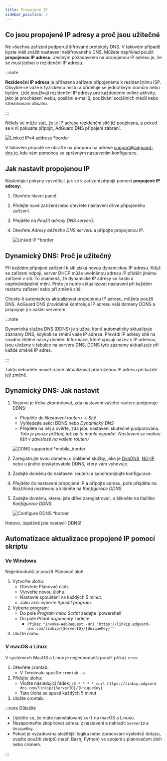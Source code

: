 ```yaml
---
title: Propojené IP
sidebar_position: 3
---
```


## Co jsou propojené IP adresy a proč jsou užitečné

Ne všechna zařízení podporují šifrované protokoly DNS. V takovém případě byste měli zvážit nastavení nešifrovaného DNS. Můžete například použít **propojenou IP adresu**. Jediným požadavkem na propojenou IP adresu je, že se musí jednat o rezidenční IP adresu.

:::note

**Rezidenční IP adresa** je přiřazená zařízení připojenému k rezidenčnímu ISP. Obvykle se váže k fyzickému místu a přiděluje se jednotlivým domům nebo bytům. Lidé používají rezidenční IP adresy pro každodenní online aktivity, jako je procházení webu, posílání e-mailů, používání sociálních médií nebo streamování obsahu.

:::

Někdy se může stát, že je IP adresa rezidenční sítě již používána, a pokud se k ní pokusíte připojit, AdGuard DNS připojení zabrání.

![Linked IPv4 address \*border](https://cdn.adtidy.org/content/kb/dns/private/new_dns/connect/linked.png)

V takovém případě se obraťte na podporu na adrese [support@adguard-dns.io](mailto:support@adguard-dns.io), kde vám pomohou se správným nastavením konfigurace.

## Jak nastavit propojenou IP

Následující pokyny vysvětlují, jak se k zařízení připojit pomocí **propojené IP adresy**:

1. Otevřete hlavní panel.
2. Přidejte nové zařízení nebo otevřete nastavení dříve připojeného zařízení.
3. Přejděte na _Použít adresy DNS serverů_.
4. Otevřete _Adresy běžného DNS serveru_ a připojte propojenou IP.

   ![Linked IP \*border](https://cdn.adtidy.org/content/kb/dns/private/new_dns/connect/linked_step4.png)

## Dynamický DNS: Proč je užitečný

Při každém připojení zařízení k síti získá novou dynamickou IP adresu. Když se zařízení odpojí, server DHCP může uvolněnou adresu IP přidělit jinému zařízení v síti. To znamená, že dynamické IP adresy se často a nepředvídatelně mění. Proto je nutné aktualizovat nastavení při každém restartu zařízení nebo při změně sítě.

Chcete-li automaticky aktualizovat propojenou IP adresu, můžete použít DNS. AdGuard DNS pravidelně kontroluje IP adresu vaší domény DDNS a propojuje ji s vaším serverem.

:::note

Dynamická služba DNS (DDNS) je služba, která automaticky aktualizuje záznamy DNS, kdykoli se změní vaše IP adresa. Převádí IP adresy sítě na snadno čitelné názvy domén. Informace, které spojují název s IP adresou, jsou uloženy v tabulce na serveru DNS. DDNS tyto záznamy aktualizuje při každé změně IP adres.

:::

Takto nebudete muset ručně aktualizovat přidruženou IP adresu při každé její změně.

## Dynamický DNS: Jak nastavit

1. Nejprve je třeba zkontrolovat, zda nastavení vašeho routeru podporuje DDNS:

    - Přejděte do _Nastavení routeru_ → _Sítě_
    - Vyhledejte sekci DDNS nebo _Dynamický DNS_
    - Přejděte na něj a ověřte, zda jsou nastavení skutečně podporována. _Toto je pouze příklad, jak by to mohlo vypadat. Nastavení se mohou lišit v závislosti na vašem routeru_

   ![DDNS supported \*mobile_border](https://cdn.adtidy.org/content/kb/dns/private/new_dns/connect/dynamic_dns.png)

2. Zaregistrujte svou doménu u oblíbené služby, jako je [DynDNS](https://dyn.com/remote-access/), [NO-IP](https://www.noip.com/) nebo u jiného poskytovatele DDNS, který vám vyhovuje.

3. Zadejte doménu do nastavení routeru a synchronizujte konfigurace.

4. Přejděte do nastavení propojené IP a připojte adresu, poté přejděte na _Rozšířená nastavení_ a klikněte na _Konfigurace DDNS_.

5. Zadejte doménu, kterou jste dříve zaregistrovali, a klikněte na tlačítko _Konfigurace DDNS_.

   ![Configure DDNS \*border](https://cdn.adtidy.org/content/kb/dns/private/new_dns/connect/dns_supported.png)

Hotovo, úspěšně jste nastavili DDNS!

## Automatizace aktualizace propojené IP pomocí skriptu

### Ve Windows

Nejjednodušší je použít Plánovač úloh:

1. Vytvořte úlohu:
    - Otevřete Plánovač úloh.
    - Vytvořte novou úlohu.
    - Nastavte spouštění na každých 5 minut.
    - Jako akci vyberte _Spustit program_.
2. Vyberte program:
    - Do pole _Program nebo Script_ zadejte \`powershell'
    - Do pole _Přidat argumenty_ zadejte:
        - `Příkaz "Invoke-WebRequest -Uri 'https://linkip.adguard-dns.com/linkip/{ServerID}/{UniqueKey}'"`
3. Uložte úlohu.

### V macOS a Linux

V systémech MacOS a Linux je nejjednodušší použít příkaz `cron`:

1. Otevřete crontab:
    - V Terminalu spusťte `crontab -e`.
2. Přidejte úlohu:
    - Vložte následující řádek:
       `/5 * * * * curl https://linkip.adguard dns.com/linkip/{ServerID}/{UniqueKey}`
    - Tato úloha se spustí každých 5 minut
3. Uložte crontab.

:::note Důležité

 - Ujistěte se, že máte nainstalovaný `curl` na macOS a Linuxu.
 - Nezapomeňte zkopírovat adresu z nastavení a nahradit `ServerID` a `UniqueKey`.
 - Pokud je vyžadována složitější logika nebo zpracování výsledků dotazu, zvažte použití skriptů (např. Bash, Python) ve spojení s plánovačem úloh nebo cronem.

:::
